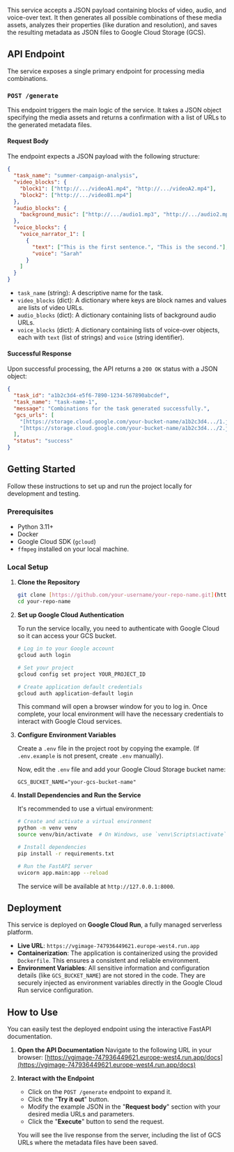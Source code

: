 This service accepts a JSON payload containing blocks of video, audio, and voice-over text. It then generates all possible combinations of these media assets, analyzes their properties (like duration and resolution), and saves the resulting metadata as JSON files to Google Cloud Storage (GCS).

## API Endpoint

The service exposes a single primary endpoint for processing media combinations.

### `POST /generate`

This endpoint triggers the main logic of the service. It takes a JSON object specifying the media assets and returns a confirmation with a list of URLs to the generated metadata files.

#### Request Body

The endpoint expects a JSON payload with the following structure:

```json
{
  "task_name": "summer-campaign-analysis",
  "video_blocks": {
    "block1": ["http://.../videoA1.mp4", "http://.../videoA2.mp4"],
    "block2": ["http://.../videoB1.mp4"]
  },
  "audio_blocks": {
    "background_music": ["http://.../audio1.mp3", "http://.../audio2.mp3"]
  },
  "voice_blocks": {
    "voice_narrator_1": [
      {
        "text": ["This is the first sentence.", "This is the second."],
        "voice": "Sarah"
      }
    ]
  }
}
````

  - `task_name` (string): A descriptive name for the task.
  - `video_blocks` (dict): A dictionary where keys are block names and values are lists of video URLs.
  - `audio_blocks` (dict): A dictionary containing lists of background audio URLs.
  - `voice_blocks` (dict): A dictionary containing lists of voice-over objects, each with `text` (list of strings) and `voice` (string identifier).

#### Successful Response

Upon successful processing, the API returns a `200 OK` status with a JSON object:

```json
{
  "task_id": "a1b2c3d4-e5f6-7890-1234-567890abcdef",
  "task_name": "task-name-1",
  "message": "Combinations for the task generated successfully.",
  "gcs_urls": [
    "[https://storage.cloud.google.com/your-bucket-name/a1b2c3d4.../1.json]",
    "[https://storage.cloud.google.com/your-bucket-name/a1b2c3d4.../2.json]"
  ],
  "status": "success"
}
```

## Getting Started

Follow these instructions to set up and run the project locally for development and testing.

### Prerequisites

  * Python 3.11+
  * Docker
  * Google Cloud SDK (`gcloud`)
  * `ffmpeg` installed on your local machine.

### Local Setup

1.  **Clone the Repository**

    ```bash
    git clone [https://github.com/your-username/your-repo-name.git](https://github.com/your-username/your-repo-name.git)
    cd your-repo-name
    ```

2.  **Set up Google Cloud Authentication**

    To run the service locally, you need to authenticate with Google Cloud so it can access your GCS bucket.

    ```bash
    # Log in to your Google account
    gcloud auth login

    # Set your project
    gcloud config set project YOUR_PROJECT_ID

    # Create application default credentials
    gcloud auth application-default login
    ```

    This command will open a browser window for you to log in. Once complete, your local environment will have the necessary credentials to interact with Google Cloud services.

3.  **Configure Environment Variables**

    Create a `.env` file in the project root by copying the example. (If `.env.example` is not present, create `.env` manually).

    Now, edit the `.env` file and add your Google Cloud Storage bucket name:

    ```
    GCS_BUCKET_NAME="your-gcs-bucket-name"
    ```

4.  **Install Dependencies and Run the Service**

    It's recommended to use a virtual environment:

    ```bash
    # Create and activate a virtual environment
    python -m venv venv
    source venv/bin/activate  # On Windows, use `venv\Scripts\activate`

    # Install dependencies
    pip install -r requirements.txt

    # Run the FastAPI server
    uvicorn app.main:app --reload
    ```

    The service will be available at `http://127.0.0.1:8000`.


## Deployment

This service is deployed on **Google Cloud Run**, a fully managed serverless platform.

  - **Live URL**: `https://vgimage-747936449621.europe-west4.run.app`
  - **Containerization**: The application is containerized using the provided `Dockerfile`. This ensures a consistent and reliable environment.
  - **Environment Variables**: All sensitive information and configuration details (like `GCS_BUCKET_NAME`) are not stored in the code. They are securely injected as environment variables directly in the Google Cloud Run service configuration.


## How to Use

You can easily test the deployed endpoint using the interactive FastAPI documentation.

1.  **Open the API Documentation**
    Navigate to the following URL in your browser:
    [https://vgimage-747936449621.europe-west4.run.app/docs](https://vgimage-747936449621.europe-west4.run.app/docs)

2.  **Interact with the Endpoint**

      - Click on the `POST /generate` endpoint to expand it.
      - Click the "**Try it out**" button.
      - Modify the example JSON in the "**Request body**" section with your desired media URLs and parameters.
      - Click the "**Execute**" button to send the request.

    You will see the live response from the server, including the list of GCS URLs where the metadata files have been saved.
